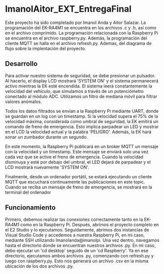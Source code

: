 # ImanolAitor_EXT_EntregaFinal

Este proyecto ha sido completado por Imanol Anda y Aitor Salazar. La programación del EK-RA4M1 se encuentra en los archivos .c y .h, así como en el archivo comprimido. La programación relacionada con la Raspberry Pi se encuentra en el archivo raspberry.py. Además, la programación del cliente MQTT se halla en el archivo refresh.py. Ademas, del diagrama de flujo sobre la implentación del proyecto.

## Desarrollo
Para activar nuestro sistema de seguridad, se debe presionar un pulsador. Al hacerlo, el display LCD mostrará 'SYSTEM ON' y el sistema permanecerá activo mientras la EK esté encendida. El sistema leerá constantemente la velocidad del vehículo, que simulamos a través de un potenciómetro conectado al módulo ADC. Utilizamos un filtro de mediana móvil para filtrar valores anómalos.

Todos los datos filtrados se envían a la Raspberry Pi mediante UART, donde se guardan en un log con un timestamp. Si la velocidad supera el 75% de la velocidad máxima, considerada como umbral de seguridad, la EK emitirá un comando de freno de emergencia. Esto implica parpadear un LED y mostrar en el LCD la velocidad actual y la palabra 'PELIGRO'. Además, la EK hará sonar un zumbador durante un segundo.

En este momento, la Raspberry Pi publicará en un broker MQTT un mensaje con la velocidad y un timestamp. Este mensaje se enviará solo una vez cada vez que se active el freno de emergencia. Cuando la velocidad disminuya y esté por debajo del umbral, el LED dejará de parpadear y el LCD mostrará nuevamente 'SYSTEM ON'.

Finalmente, desde un ordenador portátil, se estará ejecutando un cliente MQTT que escuchará continuamente las publicaciones en este topic. Cuando se reciba un mensaje de freno de emergencia, se mostrará en la terminal del ordenador


## Funcionamiento
Primero, debemos realizar las conexiones correctamente tanto en la EK-RA4M1 como en la Raspberry Pi. Después, abrimos el proyecto completo en el E2 Studio y lo ejecutamos. Seguidamente, abrimos dos instancias de Visual Studio Code y accedemos a nuestra Raspberry Pi, en mi caso, mediante SSH utilizando Imanolanda@imanolpi. Una vez dentro, navegamos hasta el directorio donde se encuentran nuestros archivos .py. En mi caso, debo ejecutar un 'cd desktop' seguido de un 'cd Raspberry'. Ya en ese directorio, ejecutamos ambos archivos .py, comenzando con refresh.py y luego con raspberry.py. Esto nos generará un archivo .csv en la misma ubicación de los dos archivos .py.
